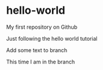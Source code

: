 # hello-world
My first repository on Github

Just following the hello world tutorial

Add some text to branch

This time I am in the branch